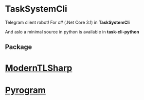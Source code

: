 # TaskSystemCli

Telegram client robot! For c# (.Net Core 3.1) in **TaskSystemCli**

And aslo a minimal source in python is available in **task-cli-python**

## Package 
 # [ModernTLSharp](https://github.com/immmdreza/ModernTLSharp)

 # [Pyrogram](https://github.com/pyrogram)
